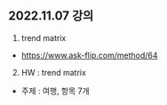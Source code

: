 ## 2022.11.07 강의
1. trend matrix
- https://www.ask-flip.com/method/64

2. HW : trend matrix
- 주제 : 여행, 항목 7개
